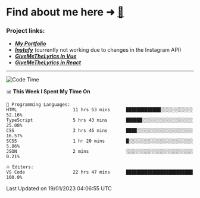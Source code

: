 # Find about me here ➜ [🧑](https://pauabella.dev)

### Project links:
- ***[My Portfolio](https://pauabella.dev)***
- ***[Instafy](https://instafy.me)*** (currently not working due to changes in the Instagram API)
- ***[GiveMeTheLyrics in Vue](https://lyrics.pauabella.dev)***
- ***[GiveMeTheLyrics in React](https://pauabella.dev/GiveMeTheLyrics)***

---
<!--START_SECTION:waka-->
![Code Time](http://img.shields.io/badge/Code%20Time-1%2C797%20hrs%2020%20mins-blue)

📊 **This Week I Spent My Time On** 

```text
💬 Programming Languages: 
HTML                     11 hrs 53 mins      █████████████░░░░░░░░░░░░   52.16% 
TypeScript               5 hrs 43 mins       ██████░░░░░░░░░░░░░░░░░░░   25.08% 
CSS                      3 hrs 46 mins       ████░░░░░░░░░░░░░░░░░░░░░   16.57% 
SCSS                     1 hr 20 mins        █░░░░░░░░░░░░░░░░░░░░░░░░   5.86% 
JSON                     2 mins              ░░░░░░░░░░░░░░░░░░░░░░░░░   0.21%

🔥 Editors: 
VS Code                  22 hrs 47 mins      █████████████████████████   100.0%

```


 Last Updated on 19/01/2023 04:06:55 UTC
<!--END_SECTION:waka-->
